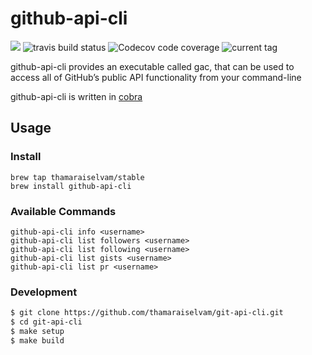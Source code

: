 # github-api-cli

[![](https://godoc.org/github.com/thamaraiselvam/github-api-cli?status.svg)](https://godoc.org/github.com/thamaraiselvam/github-api-cli)
<img alt="travis build status" src="https://img.shields.io/travis/thamaraiselvam/github-api-cli?style=flat-square"> <img alt="Codecov code coverage" src="https://img.shields.io/codecov/c/github/thamaraiselvam/github-api-cli?style=flat-square">
<img alt="current tag" src="https://img.shields.io/github/v/tag/thamaraiselvam/github-api-cli.svg?sort=semver&style=flat-square">

github-api-cli provides an executable called gac, that can be used to access all of GitHub’s public API functionality from your command-line

github-api-cli is written in [cobra](https://github.com/spf13/cobra)

## Usage

### Install

```
brew tap thamaraiselvam/stable
brew install github-api-cli
```

### Available Commands

```
github-api-cli info <username>
github-api-cli list followers <username>
github-api-cli list following <username>
github-api-cli list gists <username>
github-api-cli list pr <username>
```

### Development

```sh
$ git clone https://github.com/thamaraiselvam/git-api-cli.git
$ cd git-api-cli
$ make setup
$ make build
```
